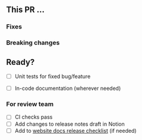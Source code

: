 ## This PR …
<!--
A clear and concise description of the PR introduces.
Use this section for review hints and explanations or discussion points/todos.

Add the sections you need: Features, Enhancements, Fixes, Deprecated.
Reference issues from the `kirby` repo or ideas from `feedback.getkirby.com`.

Always mention if PR introduces breaking changes.
-->

### Fixes


### Breaking changes



## Ready?
<!--
If you can help to check off the following tasks, that'd be great. 
If not, don't worry - we will take care of it.
-->

- [ ] Unit tests for fixed bug/feature
- [ ] In-code documentation (wherever needed)


### For review team
<!-- 
We will take care of the following when reviewing and merging the PR.
-->

- [ ] CI checks pass
- [ ] Add changes to release notes draft in Notion
- [ ] Add to [website docs release checklist](https://github.com/getkirby/getkirby.com/pulls) (if needed)
